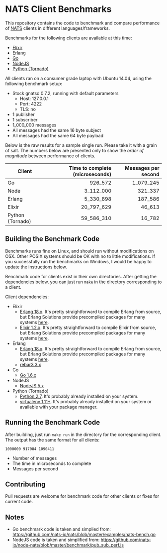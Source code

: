 # NATS Client Benchmarks

This repository contains the code to benchmark and compare performance
of [NATS](http://nats.io) clients in different languages/frameworks.

Benchmarks for the following clients are available at this time:

* [Elixir](https://github.com/nats-io/elixir-nats)
* [Erlang](https://github.com/yuce/teacup_nats)
* [Go](https://github.com/nats-io/nats)
* [NodeJS](https://github.com/nats-io/node-nats)
* [Python (Tornado)](https://github.com/nats-io/python-nats)

All clients ran on a consumer grade laptop with Ubuntu
14.04, using the following benchmark setup:

* Stock gnatsd 0.7.2, running with default parameters
    * Host: 127.0.0.1
    * Port: 4222
    * TLS: no
* 1 publisher
* 1 subscriber
* 1_000_000 messages
* All messages had the same 16 byte subject
* All messages had the same 64 byte payload

Below is the raw results for a sample single run. Please take it with a grain
of salt. The numbers below are presented only to show the *order of magnitude*
between performance of clients. 

| Client           | Time to complete (microseconds) | Messages per second |
| ---------------- | ------------------------------: | ------------------: |
| Go               |                         926_572 |           1_079_245 |
| Node             |                       3_112_000 |             321_337 |
| Erlang           |                       5_330_898 |             187_586 |
| Elixir           |                      20_797_629 |              46_613 |
| Python (Tornado) |                      59_586_310 |              16_782 |

## Building the Benchmark Code

Benchmarks runs fine on Linux, and should run without modifications on OSX.
Other POSIX systems should be OK with no to little modifications.
If you successfully run the benchmarks on Windows, I would be happy
to update the instructions below. 

Benchmark code for clients exist in their own directories. After getting
the dependencies below, you can just run `make` in the directory corresponding
to a client.

Client dependencies:

* Elixir
    * [Erlang 18.x](http://www.erlang.org/downloads). It's pretty straightforward
    to compile Erlang from source, but Erlang Solutions provide precompiled
    packages for many systems [here](https://www.erlang-solutions.com/resources/download.html).
    * [Elixir 1.2.x](http://elixir-lang.org/install.html). It's pretty straightforward
    to compile Elixir from source, but Erlang Solutions provide precompiled
    packages for many systems [here](https://www.erlang-solutions.com/resources/download.html).
* Erlang
    * [Erlang 18.x](http://www.erlang.org/downloads). It's pretty straightforward
    to compile Erlang from source, but Erlang Solutions provide precompiled
    packages for many systems [here](https://www.erlang-solutions.com/resources/download.html).
    * [rebar3 3.x](https://github.com/erlang/rebar3/releases)
* Go
    * [Go 1.6.x](https://golang.org/dl/)
* NodeJS
    * [NodeJS 5.x](https://nodejs.org/en/download/)
* Python (Tornado)
    * [Python 2.7](https://www.python.org/downloads/). It's probably already
    installed on your system.
    * [virtualenv 1.11+](https://virtualenv.pypa.io/en/latest/index.html). It's probably
    already installed on your system or available with your package manager.

## Running the Benchmark Code

After building, just run `make run` in the directory for the corresponding
client. The output has the same format for all clients:

    1000000 917084 1090411

* Number of messages
* The time in microseconds to complete
* Messages per second

## Contributing

Pull requests are welcome for benchmark code for other clients
or fixes for current code.

## Notes

* Go benchmark code is taken and simplied from: https://github.com/nats-io/nats/blob/master/examples/nats-bench.go
* NodeJS code is taken and simplified from: https://github.com/nats-io/node-nats/blob/master/benchmark/pub_sub_perf.js

